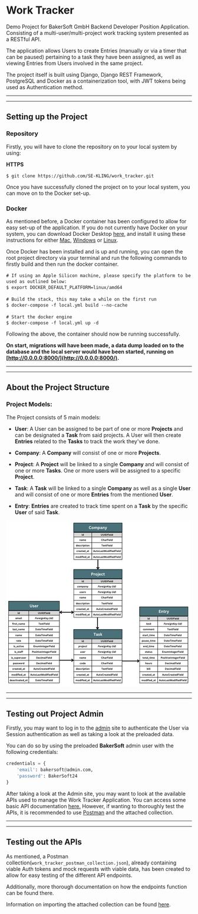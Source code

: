 # Work Tracker

Demo Project for BakerSoft GmbH Backend Developer Position Application. Consisting of a multi-user/multi-project work
tracking system presented as a RESTful API.

The application allows Users to create Entries
(manually or via a timer that can be paused) pertaining to a task they have been assigned, as well as viewing Entries
from Users involved in the same project.

The project itself is built using Django, Django REST Framework, PostgreSQL and
Docker as a containerization tool, with JWT tokens being used as Authentication method.

****
****

## Setting up the Project

### Repository

Firstly, you will have to clone the repository on to your local system by using:

**HTTPS**
```
$ git clone https://github.com/SE-KLING/work_tracker.git
```

Once you have successfully cloned the project on to your local system, you can move on to the Docker set-up.


### Docker

As mentioned before, a Docker container has been configured to allow for easy set-up of the application.
If you do not currently have Docker on your system, you can download Docker Desktop
[here](https://www.docker.com/products/docker-desktop/)‚ and install it using these instructions for either
[Mac](https://docs.docker.com/desktop/install/mac-install/), [Windows](https://docs.docker.com/desktop/install/windows-install/)
or [Linux](https://docs.docker.com/desktop/install/linux-install/).

Once Docker has been installed and is up and running, you can open the root project directory via your terminal and run
the following commands to firstly build and then run the docker container.

```shell
# If using an Apple Silicon machine, please specify the platform to be used as outlined below:
$ export DOCKER_DEFAULT_PLATFORM=linux/amd64

# Build the stack, this may take a while on the first run
$ docker-compose -f local.yml build --no-cache

# Start the docker engine
$ docker-compose -f local.yml up -d
```

Following the above, the container should now be running successfully.

**On start, migrations will have been made, a data dump loaded on to the database and the local server would have been
started, running on [http://0.0.0.0:8000/](http://0.0.0.0:8000/).**

****
****

## About the Project Structure

### Project Models:
The Project consists of 5 main models:
- **User**: A User can be assigned to be part of one or more **Projects** and can be designated a **Task** from said
            projects. A User will then create **Entries** related to the **Tasks** to track the work they've done.


- **Company**: A **Company** will consist of one or more **Projects**.


- **Project**: A **Project** will be linked to a single **Company** and will consist of one or more **Tasks**.
               One or more users will be assigned to a specific **Project**.


- **Task**: A **Task** will be linked to a single **Company** as well as a single **User** and will consist of one or
            more **Entries** from the mentioned **User**.


- **Entry**: **Entries** are created to track time spent on a **Task** by the specific **User** of said **Task**.

![Work Tracker ERD](/work_tracker/static/images/diagrams/work_tracker_erd.jpeg?raw=true "Work Tracker ERD Diagram")

****
****

## Testing out Project Admin

Firstly, you may want to log in to the [admin](http://0.0.0.0:8000/admin/) site to authenticate the User via
Session authentication as well as taking a look at the preloaded data.

You can do so by using the preloaded **BakerSoft** admin user with the following credentials:
```python
credentials = {
    'email': bakersoft@admin.com,
    'password': BakerSoft24
}
```

After taking a look at the Admin site, you may want to look at the available APIs used to manage the
Work Tracker Application. You can access some basic API documentation [here.](http://0.0.0.0:8000/api/docs)
However, if wanting to thoroughly test the APIs, it is recommended to use [Postman](https://web.postman.co/) and the
attached collection.

****
****


## Testing out the APIs
As mentioned, a Postman collection(```work_tracker_postman_collection.json```), already containing viable Auth tokens and
mock requests with viable data, has been created to allow for easy testing of the different API endpoints.

Additionally, more thorough documentation on how the endpoints function can be found there.

Information on importing the attached collection can be found
[here](https://learning.postman.com/docs/getting-started/importing-and-exporting-data/#importing-data-into-postman).
